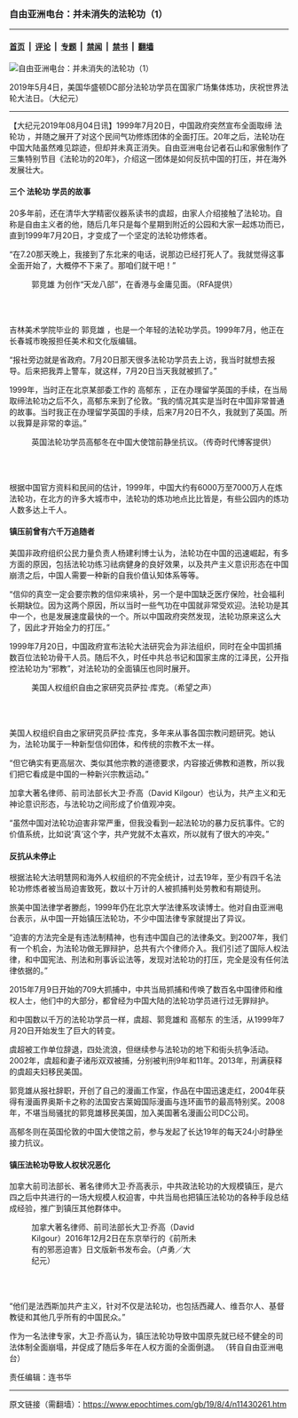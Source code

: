 ### 自由亚洲电台：并未消失的法轮功（1）

---

#### [首页](../../../..?n11430261) &nbsp;|&nbsp; [评论](../../../../../epoch-comment?n11430261) &nbsp;|&nbsp; [专题](../../../../../epoch-special?n11430261) &nbsp;|&nbsp; [禁闻](../../../../../epoch-news?n11430261) &nbsp;|&nbsp; [禁书](../../../../../books?n11430261) &nbsp;|&nbsp; [翻墙](https://github.com/gfw-breaker/nogfw/blob/master/README.md?n11430261)


<div><img alt="自由亚洲电台：并未消失的法轮功（1）" class="attachment-djy_600_400 size-djy_600_400 wp-post-image" src="https://i.epochtimes.com/assets/uploads/2019/08/AM3A6983_refine-600x400.jpg"/>
<div class="caption">
 <p>
  2019年5月4日，美国华盛顿DC部分法轮功学员在国家广场集体炼功，庆祝世界法轮大法日。（大纪元）
 </p>
</div></div><hr/><div class="post_content" id="artbody" itemprop="articleBody">
 <!-- article content begin -->
 <p>
  【大纪元2019年08月04日讯】1999年7月20日，中国政府突然宣布全面取缔
  <ok href="https://www.epochtimes.com/gb/tag/%E6%B3%95%E8%BD%AE%E5%8A%9F.html">
   法轮功
  </ok>
  ，并随之展开了对这个民间气功修炼团体的全面打压。20年之后，法轮功在中国大陆虽然难见踪迹，但却并未真正消失。自由亚洲电台记者石山和家傲制作了三集特别节目《法轮功的20年》，介绍这一团体是如何反抗中国的打压，并在海外发展壮大。
  <br/>
 </p>
 <p>
  <center>
  </center>
 </p>
 <h4>
  三个
  <ok href="https://www.epochtimes.com/gb/tag/%E6%B3%95%E8%BD%AE%E5%8A%9F.html">
   法轮功
  </ok>
  学员的故事
 </h4>
 <p>
  20多年前，还在清华大学精密仪器系读书的虞超，由家人介绍接触了法轮功。自称是自由主义者的他，随后几年只是每个星期到附近的公园和大家一起炼功而已，直到1999年7月20日，才变成了一个坚定的法轮功修炼者。
 </p>
 <p>
  “在7.20那天晚上，我接到了东北来的电话，说那边已经打死人了。我就觉得这事全面开始了，大概停不下来了。那咱们就干吧！”
 </p>
 <figure aria-describedby="caption-attachment-11430265" class="wp-caption aligncenter" id="attachment_11430265" style="width: 450px">
  <ok href="https://i.epochtimes.com/assets/uploads/2019/08/daxiong-3-e1564923347999.jpg" target="_blank">
   <img alt="" class="size-medium wp-image-11430265" src="https://i.epochtimes.com/assets/uploads/2019/08/daxiong-3-450x338.jpg"/>
  </ok>
  <br/><figcaption class="wp-caption-text" id="caption-attachment-11430265">
   <ok href="https://www.epochtimes.com/gb/tag/%E9%83%AD%E7%AB%9E%E9%9B%84.html">
    郭竞雄
   </ok>
   为创作“天龙八部”，在香港与金庸见面。（RFA提供）
  </figcaption><br/>
 </figure><br/>
 <p>
  吉林美术学院毕业的
  <ok href="https://www.epochtimes.com/gb/tag/%E9%83%AD%E7%AB%9E%E9%9B%84.html">
   郭竞雄
  </ok>
  ，也是一个年轻的法轮功学员。1999年7月，他正在长春城市晚报担任美术和文化版编辑。
 </p>
 <p>
  “报社旁边就是省政府。7月20日那天很多法轮功学员去上访，我当时就想去报导。后来把我弄上警车，就这样，7月20日当天我就被抓了。”
 </p>
 <p>
  1999年，当时正在北京某部委工作的
  <ok href="https://www.epochtimes.com/gb/tag/%E9%AB%98%E9%83%81%E4%B8%9C.html">
   高郁东
  </ok>
  ，正在办理留学英国的手续，在当局取缔法轮功之后不久，高郁东来到了伦敦。“我的情况其实是当时在中国非常普通的故事。当时我正在办理留学英国的手续，后来7月20日不久，我就到了英国。所以我算是非常的幸运。”
 </p>
 <figure aria-describedby="caption-attachment-11430268" class="wp-caption aligncenter" id="attachment_11430268" style="width: 450px">
  <ok href="https://i.epochtimes.com/assets/uploads/2019/08/Ms.Gao2_1-e1564923408403.jpg" target="_blank">
   <img alt="" class="size-medium wp-image-11430268" src="https://i.epochtimes.com/assets/uploads/2019/08/Ms.Gao2_1-450x254.jpg"/>
  </ok>
  <br/><figcaption class="wp-caption-text" id="caption-attachment-11430268">
   英国法轮功学员高郁冬在中国大使馆前静坐抗议。（传奇时代博客提供）
  </figcaption><br/>
 </figure><br/>
 <p>
  根据中国官方资料和民间的估计，1999年，中国大约有6000万至7000万人在炼法轮功，在北方的许多大城市中，法轮功的炼功地点比比皆是，有些公园内的炼功人数多达上千人。
 </p>
 <h4>
  镇压前曾有六千万追随者
 </h4>
 <p>
  美国非政府组织公民力量负责人杨建利博士认为，法轮功在中国的迅速崛起，有多方面的原因，包括法轮功练习祛病健身的良好效果，以及共产主义意识形态在中国崩溃之后，中国人需要一种新的自我价值认知体系等等。
 </p>
 <p>
  “信仰的真空一定会要宗教的信仰来填补，另一个是中国缺乏医疗保险，社会福利长期缺位。因为这两个原因，所以当时一些气功在中国就非常受欢迎。法轮功是其中一个，也是发展速度最快的一个。所以中国政府突然发现，法轮功原来这么大了，因此才开始全力的打压。”
 </p>
 <p>
  1999年7月20日，中国政府宣布法轮大法研究会为非法组织，同时在全中国抓捕数百位法轮功骨干人员。随后不久，时任中共总书记和国家主席的江泽民，公开指控法轮功为“邪教”，对法轮功的全面镇压也同时展开。
 </p>
 <figure aria-describedby="caption-attachment-11430271" class="wp-caption aligncenter" id="attachment_11430271" style="width: 450px">
  <ok href="https://i.epochtimes.com/assets/uploads/2019/08/sarahcook-01-1-e1564923486210.jpg" target="_blank">
   <img alt="" class="wp-image-11430271 size-medium" src="https://i.epochtimes.com/assets/uploads/2019/08/sarahcook-01-1-450x338.jpg"/>
  </ok>
  <br/><figcaption class="wp-caption-text" id="caption-attachment-11430271">
   美国人权组织自由之家研究员萨拉‧库克。（希望之声）
  </figcaption><br/>
 </figure><br/>
 <p>
  美国人权组织自由之家研究员萨拉‧库克，多年来从事各国宗教问题研究。她认为，法轮功属于一种新型信仰团体，和传统的宗教不太一样。
 </p>
 <p>
  “但它确实有更高层次、类似其他宗教的道德要求，内容接近佛教和道教，所以我们把它看成是中国的一种新兴宗教运动。”
 </p>
 <p>
  加拿大著名律师、前司法部长大卫‧乔高（David Kilgour）也认为，共产主义和无神论意识形态，与法轮功之间形成了价值观冲突。
 </p>
 <p class="size-medium wp-image-11430277">
  “虽然中国对法轮功迫害非常严重，但我没看到一起法轮功的暴力反抗事件。它的价值系统，比如说‘真’这个字，共产党就不太喜欢，所以就有了很大的冲突。”
 </p>
 <h4>
  反抗从未停止
 </h4>
 <p>
  根据法轮大法明慧网和海外人权组织的不完全统计，过去19年，至少有四千名法轮功修炼者被当局迫害致死，数以十万计的人被抓捕判处劳教和有期徒刑。
 </p>
 <p>
  旅美中国法律学者滕彪，1999年仍在北京大学法律系攻读博士。他对自由亚洲电台表示，从中国一开始镇压法轮功，不少中国法律专家就提出了异议。
 </p>
 <p>
  “迫害的方法完全是有违法制精神，也有违中国自己的法律条文。到2007年，我们有一个机会，为法轮功做无罪辩护，总共有六个律师介入。我们引述了国际人权法律，和中国宪法、刑法和刑事诉讼法等，发现对法轮功的打压，完全是没有任何法律依据的。”
 </p>
 <p>
  2015年7月9日开始的709大抓捕中，中共当局抓捕和传唤了数百名中国律师和维权人士，他们中的大部分，都曾经为中国大陆的法轮功学员进行过无罪辩护。
 </p>
 <p>
  和中国数以千万的法轮功学员一样，虞超、郭竞雄和
  <ok href="https://www.epochtimes.com/gb/tag/%E9%AB%98%E9%83%81%E4%B8%9C.html">
   高郁东
  </ok>
  的生活，从1999年7月20日开始发生了巨大的转变。
 </p>
 <p>
  虞超被工作单位辞退，四处流浪，但继续参与法轮功的地下和街头抗争活动。2002年，虞超和妻子诸彤双双被捕，分别被判刑9年和11年。2013年，刑满获释的虞超夫妇移民美国。
 </p>
 <p>
  郭竞雄从报社辞职，开创了自己的漫画工作室，作品在中国迅速走红，2004年获得有漫画界奥斯卡之称的法国安古莱姆国际漫画与连环画节的最高特别奖。2008年，不堪当局骚扰的郭竞雄移民美国，加入美国著名漫画公司DC公司。
 </p>
 <p>
  高郁冬则在英国伦敦的中国大使馆之前，参与发起了长达19年的每天24小时静坐接力抗议。
 </p>
 <h4>
  镇压法轮功导致人权状况恶化
 </h4>
 <p>
  加拿大前司法部长、著名律师大卫‧乔高表示，中共政法轮功的大规模镇压，是六四之后中共进行的一场大规模人权迫害，中共当局也把镇压法轮功的各种手段总结成经验，推广到镇压其他群体中。
 </p>
 <figure aria-describedby="caption-attachment-11430277" class="wp-caption aligncenter" id="attachment_11430277" style="width: 300px">
  <ok href="https://i.epochtimes.com/assets/uploads/2019/08/DSC05549-e1564923631314.jpg" target="_blank">
   <img alt="" class="wp-image-11430277 size-small" src="https://i.epochtimes.com/assets/uploads/2019/08/DSC05549-300x441.jpg"/>
  </ok>
  <br/><figcaption class="wp-caption-text" id="caption-attachment-11430277">
   加拿大著名律师、前司法部长大卫‧乔高（David Kilgour）2016年12月2日在东京举行的《前所未有的邪恶迫害》日文版新书发布会。（卢勇／大纪元）
  </figcaption><br/>
 </figure><br/>
 <p>
  “他们是法西斯加共产主义，针对不仅是法轮功，也包括西藏人、维吾尔人、基督教徒和其他几乎所有的中国民众。”
 </p>
 <p>
  作为一名法律专家，大卫‧乔高认为，镇压法轮功导致中国原先就已经不健全的司法体制全面崩塌，并促成了随后多年在人权方面的全面倒退。 （转自自由亚洲电台）
 </p>
 <p>
  责任编辑：连书华
 </p>
 <!-- article content end -->
 <div id="below_article_ad">
 </div>
</div>


---

原文链接（需翻墙）：https://www.epochtimes.com/gb/19/8/4/n11430261.htm